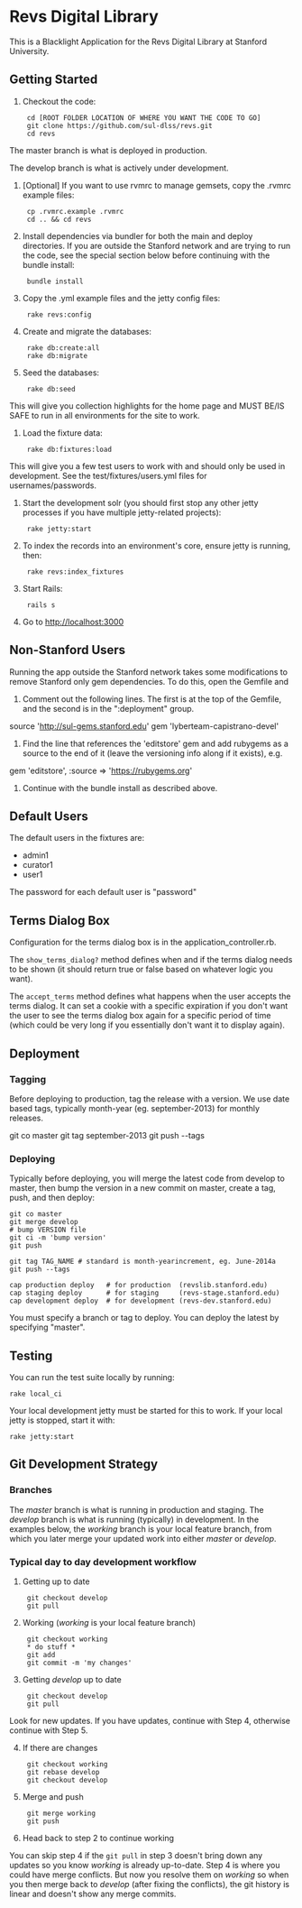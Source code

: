 # Revs Digital Library

This is a Blacklight Application for the Revs Digital Library at Stanford University.

## Getting Started

1. Checkout the code:

        cd [ROOT FOLDER LOCATION OF WHERE YOU WANT THE CODE TO GO]
        git clone https://github.com/sul-dlss/revs.git
        cd revs

  The master branch is what is deployed in production.

  The develop branch is what is actively under development.  

1. [Optional] If you want to use rvmrc to manage gemsets, copy the .rvmrc example files:

        cp .rvmrc.example .rvmrc
        cd .. && cd revs

1. Install dependencies via bundler for both the main and deploy directories.  If you are outside the Stanford network
and are trying to run the code, see the special section below before continuing with the bundle install:

        bundle install

1. Copy the .yml example files and the jetty config files:

        rake revs:config

1. Create and migrate the databases:

        rake db:create:all
        rake db:migrate

1. Seed the databases:

        rake db:seed

  This will give you collection highlights for the home page and MUST BE/IS SAFE to run in all environments for the site to work.

1. Load the fixture data:

        rake db:fixtures:load

  This will give you a few test users to work with and should only be used in development.
  See the test/fixtures/users.yml files for usernames/passwords.  

1. Start the development solr (you should first stop any other jetty processes if you have
   multiple jetty-related projects):

        rake jetty:start

1. To index the records into an environment's core, ensure jetty is running, then:

        rake revs:index_fixtures

1. Start Rails:

        rails s

1. Go to <http://localhost:3000>

## Non-Stanford Users

Running the app outside the Stanford network takes some modifications to remove Stanford only gem dependencies.  To do this, open 
the Gemfile and 

1. Comment out the following lines.  The first is at the top of the Gemfile, and the second is in the ":deployment" group.

source 'http://sul-gems.stanford.edu'
gem 'lyberteam-capistrano-devel'

1. Find the line that references the 'editstore' gem and add rubygems as a source to the end of it (leave the versioning info along if it exists), e.g.

gem 'editstore', :source => 'https://rubygems.org'

1. Continue with the bundle install as described above.

## Default Users

The default users in the fixtures are:

* admin1
* curator1
* user1

The password for each default user is "password"


## Terms Dialog Box

Configuration for the terms dialog box is in the application_controller.rb.

The `show_terms_dialog?` method defines when and if the terms dialog needs to be shown
(it should return true or false based on whatever logic you want).

The `accept_terms` method defines what happens when the user accepts the terms dialog.
It can set a cookie with a specific expiration if you don't
want the user to see the terms dialog box again for a specific period of time (which could be very long if you essentially don't want it to display again).


## Deployment

### Tagging

Before deploying to production, tag the release with a version.  We use date based tags, typically month-year (eg. september-2013) for monthly releases.

  git co master
  git tag september-2013
  git push --tags


### Deploying

Typically before deploying, you will merge the latest code from develop to master, then bump the version in a new commit on master, create a tag, push, and then deploy:

    git co master
    git merge develop
    # bump VERSION file
    git ci -m 'bump version'
    git push

    git tag TAG_NAME # standard is month-yearincrement, eg. June-2014a
    git push --tags

    cap production deploy   # for production  (revslib.stanford.edu)
    cap staging deploy      # for staging     (revs-stage.stanford.edu)
    cap development deploy  # for development (revs-dev.stanford.edu)

You must specify a branch or tag to deploy.  You can deploy the latest by specifying "master".

## Testing

You can run the test suite locally by running:

    rake local_ci

Your local development jetty must be started for this to work.  If your local jetty is stopped, start it with:

    rake jetty:start

## Git Development Strategy


### Branches

The *master* branch is what is running in production and staging.
The *develop* branch is what is running (typically) in development.
In the examples below, the *working* branch is your local feature branch,
from which you later merge your updated work into either *master* or *develop*.

### Typical day to day development workflow

1. Getting up to date

        git checkout develop
        git pull  

2. Working (*working* is your local feature branch)

        git checkout working
        * do stuff *
        git add
        git commit -m 'my changes'

3. Getting *develop* up to date

        git checkout develop
        git pull

  Look for new updates. If you have updates, continue with Step 4, otherwise continue with Step 5.

4. If there are changes

        git checkout working
        git rebase develop
        git checkout develop

5. Merge and push

        git merge working
        git push

6. Head back to step 2 to continue working

  You can skip step 4 if the `git pull` in step 3 doesn't bring down any updates so you know *working* is already up-to-date. 
  Step 4 is where you could have merge conflicts. But now you resolve them on *working* so when you then merge back to *develop* (after fixing the conflicts), 
  the git history is linear and doesn't show any merge commits.  
